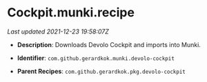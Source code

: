 # Cockpit.munki.recipe

_Last updated 2021-12-23 19:58:07Z_

- **Description**: Downloads Devolo Cockpit and imports into Munki.

- **Identifier**: `com.github.gerardkok.munki.devolo-cockpit`

- **Parent Recipes**: `com.github.gerardkok.pkg.devolo-cockpit`